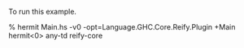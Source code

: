 To run this example.

% hermit Main.hs -v0 -opt=Language.GHC.Core.Reify.Plugin +Main
hermit<0> any-td reify-core 
        
        